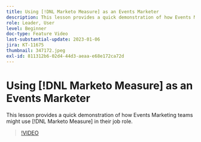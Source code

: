 ```yaml
---
title: Using [!DNL Marketo Measure] as an Events Marketer
description: This lesson provides a quick demonstration of how Events Marketing teams might use [!DNL Marketo Measure] in their job role.
role: Leader, User
level: Beginner
doc-type: Feature Video
last-substantial-update: 2023-01-06
jira: KT-11675
thumbnail: 347172.jpeg
exl-id: 811312b6-02d4-44d3-aeaa-e68e172ca72d
---
```

# Using [!DNL Marketo Measure] as an Events Marketer

This lesson provides a quick demonstration of how Events Marketing teams might use [!DNL Marketo Measure] in their job role.

>[!VIDEO](https://video.tv.adobe.com/v/347172/?quality=12&learn=on)
